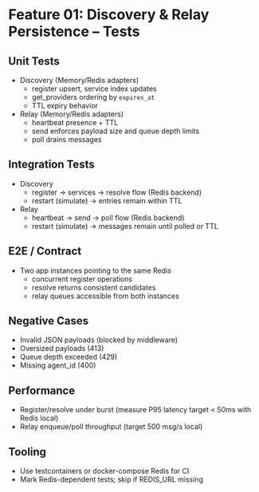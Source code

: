 # Feature 01: Discovery & Relay Persistence – Tests

## Unit Tests
- Discovery (Memory/Redis adapters)
  - register upsert, service index updates
  - get_providers ordering by `expires_at`
  - TTL expiry behavior
- Relay (Memory/Redis adapters)
  - heartbeat presence + TTL
  - send enforces payload size and queue depth limits
  - poll drains messages

## Integration Tests
- Discovery
  - register → services → resolve flow (Redis backend)
  - restart (simulate) → entries remain within TTL
- Relay
  - heartbeat → send → poll flow (Redis backend)
  - restart (simulate) → messages remain until polled or TTL

## E2E / Contract
- Two app instances pointing to the same Redis
  - concurrent register operations
  - resolve returns consistent candidates
  - relay queues accessible from both instances

## Negative Cases
- Invalid JSON payloads (blocked by middleware)
- Oversized payloads (413)
- Queue depth exceeded (429)
- Missing agent_id (400)

## Performance
- Register/resolve under burst (measure P95 latency target < 50ms with Redis local)
- Relay enqueue/poll throughput (target 500 msg/s local)

## Tooling
- Use testcontainers or docker-compose Redis for CI
- Mark Redis-dependent tests; skip if REDIS_URL missing
